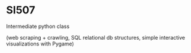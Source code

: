 # SI507
Intermediate python class

(web scraping + crawling, SQL relational db structures, simple interactive visualizations with Pygame)
